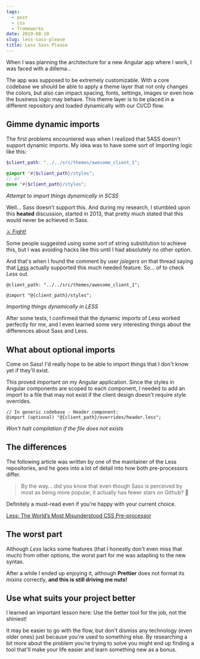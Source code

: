 ```yaml
---
tags:
  - post
  - css
  - frameworks
date: 2019-08-10
slug: less-sass-please
title: Less Sass Please
---
```


When I was planning the architecture for a new Angular app where I work, I was faced with a dillema...

The app was supposed to be extremely customizable. With a core codebase we should be able to apply a theme layer that not only changes the colors, but also can impact spacing, fonts, settings, images or even how the business logic may behave. This theme layer is to be placed in a different repository and loaded dynamically with our CI/CD flow.

## Gimme dynamic imports

The first problems encountered was when I realized that SASS doesn't support dynamic imports. My idea was to have some sort of importing logic like this:

```scss
$client_path: "../../src/themes/awesome_client_1";

@import "#{$client_path}/styles";
// or
@use "#{$client_path}/styles";
```

_Attempt to import things dynamically in SCSS_

Well... Sass doesn't support this. And during my research, I stumbled upon this **heated** discussion, started in 2013, that pretty much stated that this would never be achieved in Sass.

[⚔️ Fight!](https://github.com/sass/sass/issues/739)

Some people suggested using some sort of string substitution to achieve this, but I was avoiding hacks like this until I had absolutely no other option.

And that's when I found the comment by user _jslegers_ on that thread saying that [Less](http://www.lesscss.org) actually supported this much needed feature. So... of to check _Less_ out.

```less
@client_path: "../../src/themes/awesome_client_1";

@import "@{client_path}/styles";
```

_Importing things dynamically in LESS_

After some tests, I confirmed that the dynamic imports of Less worked perfectly for me, and I even learned some very interesting things about the differences about Sass and Less.

## What about optional imports

Come on Sass! I'd really hope to be able to import things that I don't know yet if they'll exist.

This proved important on my Angular application. Since the styles in Angular components are scoped to each component, I needed to add an import to a file that may not exist if the client design doesn't require style overrides.

```less
// In generic codebase - Header component:
@import (optional) "@{client_path}/overrides/header.less";
```

_Won't halt compilation if the file does not exists_

## The differences

The following article was written by one of the maintainer of the Less repositories, and he goes into a lot of detail into how both pre-processors differ.

> By the way... did you know that even though Sass is perceived by most as being more popular, it actually has fewer stars on Github? 🤯

Definitely a must-read even if you're happy with your current choice.

[Less: The World’s Most Misunderstood
CSS Pre-processor](https://getcrunch.co/2015/10/08/less-the-worlds-most-misunderstood-css-pre-processor/)

## The worst part

Although _Less_ lacks some features (that I honestly don't even miss that much) from other options, the worst part for me was adapting to the new syntax.

After a while I ended up enjoying it, although **Prettier** does not format its _mixins_ correctly, **and this is still driving me nuts!**

## Use what suits your project better

I learned an important lesson here: Use the better tool for the job, not the shiniest!

It may be easier to go with the flow, but don't dismiss any technology (even older ones) just because you're used to something else. By researching a bit more about the problem you're trying to solve you might end up finding a tool that'll make your life easier and learn something new as a bonus.
